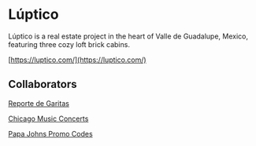 # Lúptico

Lúptico is a real estate project in the heart of Valle de Guadalupe, Mexico, featuring three cozy loft brick cabins.

[https://luptico.com/](https://luptico.com/)

## Collaborators

[Reporte de Garitas](https://www.garitacenter.com/)

[Chicago Music Concerts](https://www.chicagomusiccompass.com/)

[Papa Johns Promo Codes](https://coupons.garitacenter.com/)
